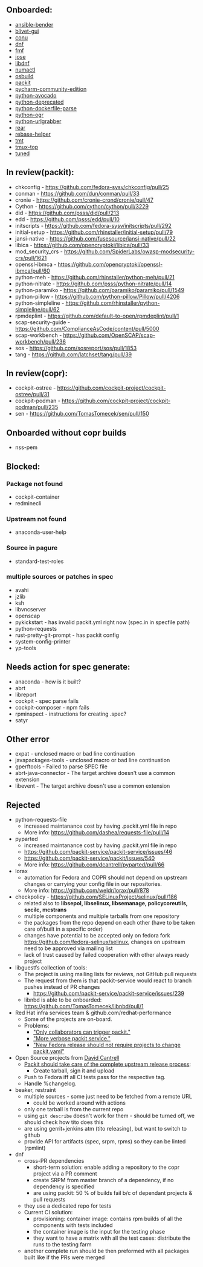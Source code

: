 ## Onboarded:
* [ansible-bender](https://github.com/ansible-community/ansible-bender/)
* [blivet-gui](https://github.com/storaged-project/blivet-gui)
* [conu](https://github.com/user-cont/conu)
* [dnf](https://github.com/rpm-software-management/dnf)
* [fmf](https://github.com/psss/fmf)
* [jose](https://github.com/latchset/jose)
* [libdnf](https://github.com/rpm-software-management/libdnf)
* [numactl](https://github.com/numactl/numactl/)
* [osbuild](https://github.com/osbuild/osbuild)
* [packit](https://github.com/packit-service/packit)
* [pycharm-community-edition](https://github.com/phracek/pycharm-community-edition)
* [python-avocado](https://github.com/avocado-framework/avocado)
* [python-deprecated](https://github.com/tantale/deprecated)
* [python-dockerfile-parse](https://github.com/containerbuildsystem/dockerfile-parse)
* [python-ogr](https://github.com/packit-service/ogr)
* [python-urlgrabber](https://github.com/rpm-software-management/urlgrabber)
* [rear](https://github.com/rear/rear/)
* [rebase-helper](https://github.com/rebase-helper/rebase-helper)
* [tmt](https://github.com/psss/tmt)
* [tmux-top](https://github.com/TomasTomecek/tmux-top)
* [tuned](https://github.com/redhat-performance/tuned)

## In review(packit):
* chkconfig - https://github.com/fedora-sysv/chkconfig/pull/25
* conman - https://github.com/dun/conman/pull/33
* cronie - https://github.com/cronie-crond/cronie/pull/47
* Cython - https://github.com/cython/cython/pull/3229
* did - https://github.com/psss/did/pull/213
* edd - https://github.com/psss/edd/pull/10
* initscripts - https://github.com/fedora-sysv/initscripts/pull/292
* initial-setup - https://github.com/rhinstaller/initial-setup/pull/79
* jansi-native - https://github.com/fusesource/jansi-native/pull/22
* libica - https://github.com/opencryptoki/libica/pull/33
* mod_security_crs - https://github.com/SpiderLabs/owasp-modsecurity-crs/pull/1621
* openssl-ibmca - https://github.com/opencryptoki/openssl-ibmca/pull/60
* python-meh - https://github.com/rhinstaller/python-meh/pull/21
* python-nitrate - https://github.com/psss/python-nitrate/pull/14
* python-paramiko - https://github.com/paramiko/paramiko/pull/1549
* python-pillow - https://github.com/python-pillow/Pillow/pull/4206
* python-simpleline - https://github.com/rhinstaller/python-simpleline/pull/62
* rpmdeplint - https://github.com/default-to-open/rpmdeplint/pull/1
* scap-security-guide - https://github.com/ComplianceAsCode/content/pull/5000
* scap-workbench - https://github.com/OpenSCAP/scap-workbench/pull/236
* sos - https://github.com/sosreport/sos/pull/1853
* tang - https://github.com/latchset/tang/pull/39

## In review(copr):
* cockpit-ostree - https://github.com/cockpit-project/cockpit-ostree/pull/31
* cockpit-podman - https://github.com/cockpit-project/cockpit-podman/pull/235
* sen - https://github.com/TomasTomecek/sen/pull/150

## Onboarded without copr builds
* nss-pem

## Blocked:
### Package not found
* cockpit-container
* redminecli

### Upstream not found
* anaconda-user-help

### Source in pagure
* standard-test-roles

### multiple sources or patches in spec
* avahi
* jzlib
* ksh
* libvncserver
* openscap
* pykickstart - has invalid packit.yml right now (spec.in in specfile path)
* python-requests
* rust-pretty-git-prompt - has packit config
* system-config-printer
* yp-tools

## Needs action for spec generate:
* anaconda - how is it built?
* abrt
* libreport
* cockpit - spec parse fails
* cockpit-composer - npm fails
* rpminspect - instructions for creating .spec?
* satyr

## Other error
* expat - unclosed macro or bad line continuation
* javapackages-tools - unclosed macro or bad line continuation
* gperftools - Failed to parse SPEC file
* abrt-java-connector - The target archive doesn't use a common extension
* libevent - The target archive doesn't use a common extension

## Rejected
* python-requests-file
  * increased maintanance cost by having .packit.yml file in repo
  * More info: https://github.com/dashea/requests-file/pull/14
* pyparted
  * increased maintanance cost by having .packit.yml file in repo
  * https://github.com/packit-service/packit-service/issues/46
  * https://github.com/packit-service/packit/issues/540
  * More info: https://github.com/dcantrell/pyparted/pull/66
* lorax
  * automation for Fedora and COPR should not depend on upstream changes
   or carrying your config file in our repositories.
  * More info: https://github.com/weldr/lorax/pull/878
* checkpolicy - https://github.com/SELinuxProject/selinux/pull/186
  * related also to **libsepol, libselinux, libsemanage, policycoreutils, secilc, mcstrans**
  * multiple components and multiple tarballs from one repository
  * the packages from the repo depend on each other (have to be taken care of/built in a specific order)
  * changes have potential to be accepted only on fedora fork
  https://github.com/fedora-selinux/selinux, changes on
  upstream need to be approved via mailing list
  * lack of trust caused by failed cooperation with other always ready project
* libguestfs collection of tools:
  * The project is using mailing lists for reviews, not GitHub pull requests
  * The request from them is that packit-service would react to branch pushes instead of PR changes
    * https://github.com/packit-service/packit-service/issues/239
  * libnbd is able to be onboarded: https://github.com/TomasTomecek/libnbd/pull/1
* Red Hat infra services team & github.com/redhat-performance
  * Some of the projects are on-board.
  * Problems:
    * ["Only collaborators can trigger packit."](https://github.com/packit-service/packit/issues/606)
    * ["More verbose packit service."](https://github.com/packit-service/packit-service/issues/243)
    * ["New Fedora release should not require projects to change packit.yaml"](https://github.com/packit-service/packit/issues/540)
* Open Source projects from [David Cantrell](https://github.com/dcantrell)
  * [Packit should take care of the complete upstream release process](https://github.com/dcantrell/pyparted/pull/66#issuecomment-555038520):
    * Create tarball, sign it and upload
  * Push to Fedora iff all CI tests pass for the respective tag.
  * Handle %changelog.
* beaker, restraint
  * multiple sources - some just need to be fetched from a remote URL
    * could be worked around with actions
  * only one tarball is from the current repo
  * using `git describe` doesn't work for them - should be turned off, we should check how tito does this
  * are using gerrit+jenkins atm (tito releasing), but want to switch to github
  * provide API for artifacts (spec, srpm, rpms) so they can be linted (rpmlint)
* dnf
  * cross-PR dependencies
    * short-term solution: enable adding a repository to the copr project via a PR comment
    * create SRPM from master branch of a dependency, if no dependency is specified
    * are using packit: 50 % of builds fail b/c of dependant projects & pull requests
  * they use a dedicated repo for tests
  * Current CI solution:
    * provisioning: container image: contains rpm builds of all the components with tests included
    * the container image is the input for the testing phase
    * they want to have a matrix with all the test cases: distribute the runs to the testing farm
  * another complete run should be then preformed with all packages built like if the PRs were merged
